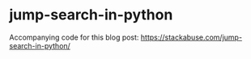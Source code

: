 # jump-search-in-python
Accompanying code for this blog post: https://stackabuse.com/jump-search-in-python/
